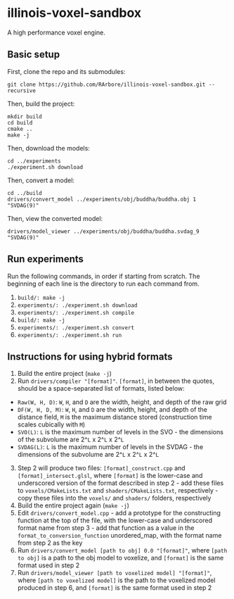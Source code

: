 # illinois-voxel-sandbox
A high performance voxel engine.

## Basic setup
First, clone the repo and its submodules:
```
git clone https://github.com/RArbore/illinois-voxel-sandbox.git --recursive
```
Then, build the project:
```
mkdir build
cd build
cmake ..
make -j
```
Then, download the models:
```
cd ../experiments
./experiment.sh download
```
Then, convert a model:
```
cd ../build
drivers/convert_model ../experiments/obj/buddha/buddha.obj 1 "SVDAG(9)"
```
Then, view the converted model:
```
drivers/model_viewer ../experiments/obj/buddha/buddha.svdag_9 "SVDAG(9)"
```

## Run experiments
Run the following commands, in order if starting from scratch. The beginning of each line is the directory to run each command from.

1. `build/: make -j`
2. `experiments/: ./experiment.sh download`
3. `experiments/: ./experiment.sh compile`
4. `build/: make -j`
5. `experiments/: ./experiment.sh convert`
6. `experiments/: ./experiment.sh run`

## Instructions for using hybrid formats

1. Build the entire project (`make -j`)
2. Run `drivers/compiler "[format]"`. `[format]`, in between the quotes, should be a space-separated list of formats, listed below:
  - `Raw(W, H, D)`: `W`, `H`, and `D` are the width, height, and depth of the raw grid
  - `DF(W, H, D, M)`: `W`, `H`, and `D` are the width, height, and depth of the distance field, `M` is the maximum distance stored (construction time scales cubically with `M`)
  - `SVO(L)`: `L` is the maximum number of levels in the SVO - the dimensions of the subvolume are 2^`L` x 2^`L` x 2^`L`
  - `SVDAG(L)`: `L` is the maximum number of levels in the SVDAG - the dimensions of the subvolume are 2^`L` x 2^`L` x 2^`L`
3. Step 2 will produce two files: `[format]_construct.cpp` and `[format]_intersect.glsl`, where `[format]` is the lower-case and underscored version of the format described in step 2 - add these files to `voxels/CMakeLists.txt` and `shaders/CMakeLists.txt`, respectively - copy these files into the `voxels/` and `shaders/` folders, respectively
4. Build the entire project again (`make -j`)
5. Edit `drivers/convert_model.cpp` - add a prototype for the constructing function at the top of the file, with the lower-case and underscored format name from step 3 - add that function as a value in the `format_to_conversion_function` unordered_map, with the format name from step 2 as the key
6. Run `drivers/convert_model [path to obj] 0.0 "[format]"`, where `[path to obj]` is a path to the obj model to voxelize, and `[format]` is the same format used in step 2
7. Run `drivers/model_viewer [path to voxelized model] "[format]"`, where `[path to voxelized model]` is the path to the voxelized model produced in step 6, and `[format]` is the same format used in step 2
